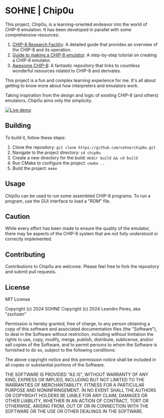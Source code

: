 
# SOHNE | Chip0u


This project, Chip0u, is a learning-oriented endeavor into the world of CHIP-8 emulation. It has been developed in parallel with some comprehensive resources:

1. [CHIP-8 Research Facility]: A detailed guide that provides an overview of the CHIP-8 and its operation.
2. [Guide to making a CHIP-8 emulator]: A step-by-step tutorial on creating a CHIP-8 emulator.
3. [Awesome CHIP-8]: A fantastic repository that links to countless wonderful resources related to CHIP-8 and derivates.

This project is a fun and complex learning experience for me. It's all about getting to know more about how interpreters and emulators work.

Taking inspiration from the design and logic of existing CHIP-8 (and others) emulators, _Chip0u_ aims only the simplicity.

[![Live demo](https://img.shields.io/badge/-Live%20Demo-8f60fc?style=for-the-badge&logo=glitch&logoColor=white&colorA=392467&colorB=7E30E1)](https://chip0u.glitch.me/)

## Building

To build it, follow these steps:

1. Clone the repository: `git clone https://github.com/sohne/chip0u.git`
2. Navigate to the project directory: `cd chip0u`
3. Create a new directory for the build: `mkdir build && cd build`
4. Run CMake to configure the project: `cmake ..`
5. Build the project: `make`

## Usage

Chip0u can be used to run some assembled CHIP-8 programs. To run a program, use the GUI interface to load a "_ROM_" file.

## Caution

While every effort has been made to ensure the quality of the emulator, there may be aspects of the CHIP-8 system that are not fully understood or correctly implemented.

## Contributing

Contributions to Chip0u are welcome. Please feel free to fork the repository and submit pull requests.

## License

MIT License

Copyright (c) 2024 SOHNE
Copyright (c) 2024 Leandro Peres, aka "zschzen"

Permission is hereby granted, free of charge, to any person obtaining a copy
of this software and associated documentation files (the "Software"), to deal
in the Software without restriction, including without limitation the rights
to use, copy, modify, merge, publish, distribute, sublicense, and/or sell
copies of the Software, and to permit persons to whom the Software is
furnished to do so, subject to the following conditions:

The above copyright notice and this permission notice shall be included in all
copies or substantial portions of the Software.

THE SOFTWARE IS PROVIDED "AS IS", WITHOUT WARRANTY OF ANY KIND, EXPRESS OR
IMPLIED, INCLUDING BUT NOT LIMITED TO THE WARRANTIES OF MERCHANTABILITY,
FITNESS FOR A PARTICULAR PURPOSE AND NONINFRINGEMENT. IN NO EVENT SHALL THE
AUTHORS OR COPYRIGHT HOLDERS BE LIABLE FOR ANY CLAIM, DAMAGES OR OTHER
LIABILITY, WHETHER IN AN ACTION OF CONTRACT, TORT OR OTHERWISE, ARISING FROM,
OUT OF OR IN CONNECTION WITH THE SOFTWARE OR THE USE OR OTHER DEALINGS IN THE
SOFTWARE.

[//]:  (Externals)
[CHIP-8 Research Facility]: https://chip-8.github.io/
[Guide to making a CHIP-8 emulator]: https://tobiasvl.github.io/blog/write-a-chip-8-emulator/
[Awesome CHIP-8]: https://github.com/tobiasvl/awesome-chip-8
[//]:  (EOF)
